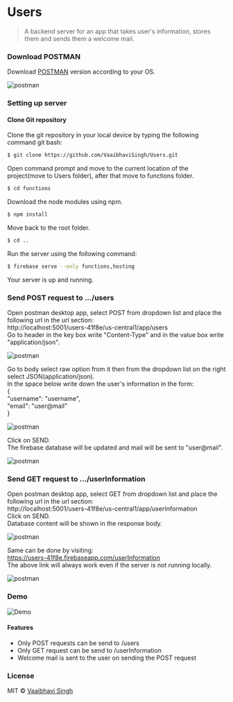 # Users

> A backend server for an app that takes user's information, stores them and sends them a welcome mail.

### Download POSTMAN
Download [POSTMAN](https://www.getpostman.com/apps) version according to your OS. 

<img src="https://s22.postimg.cc/hiwuayl0x/postman.png" alt="postman">

### Setting up server

#### Clone Git repository 
Clone the git repository in your local device by typing the following command git bash:

```sh
$ git clone https://github.com/VaaibhaviSingh/Users.git
```

Open command prompt and move to the current location of the project(move to Users folder), after that move to functions folder.

```sh
$ cd functions
```

Download the node modules using npm.

```sh
$ npm install
```

Move back to the root folder.

```sh
$ cd ..
```

Run the server using the following command:

```sh
$ firebase serve --only functions,hosting
```

Your server is up and running.

### Send POST request to .../users  

Open postman desktop app, select POST from dropdown list and place the following url in the url section: <br />
http://localhost:5001/users-41f8e/us-central1/app/users <br />
Go to header in the key box write "Content-Type" and in the value box write "application/json".

<img src="https://s8.postimg.cc/4ijhcqefp/Header.png" alt="postman">

Go to body select raw option from it then from the dropdown list on the right select JSON(application/json). <br />
In the space below write down the user's information in the form: <br />
{ <br />
	"username": "username", <br />
	"email": "user@mail" <br />
} <br />

<img src="https://s8.postimg.cc/u7ypjztid/Body.png" alt="postman">

Click on SEND. <br />
The firebase database will be updated and mail will be sent to "user@mail". <br />

<img src="https://s8.postimg.cc/924wpg8f9/Mail.png" alt="postman">

### Send GET request to .../userInformation

Open postman desktop app, select GET from dropdown list and place the following url in the url section: <br />
http://localhost:5001/users-41f8e/us-central1/app/userInformation <br />
Click on SEND. <br />
Database content will be shown in the response body. <br />

<img src="https://s8.postimg.cc/d22val28l/GET.png" alt="postman">

Same can be done by visiting: <br />
https://users-41f8e.firebaseapp.com/userInformation <br />
The above link will always work even if the server is not running locally. <br />

<img src="https://s8.postimg.cc/twh97g2ud/Browser.png" alt="postman">

### Demo
<img src="Demo.gif" alt="Demo">

#### Features
* Only POST requests can be send to /users
* Only GET request can be send to /userInformation
* Welcome mail is sent to the user on sending the POST request

### License
MIT © [Vaaibhavi Singh](https://github.com/VaaibhaviSingh)
